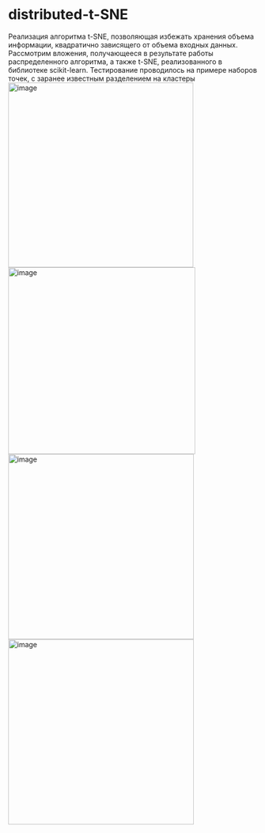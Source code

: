 # distributed-t-SNE
Реализация алгоритма t-SNE, позволяющая избежать хранения объема информации, квадратично зависящего от объема входных данных.
Рассмотрим вложения, получающееся в результате работы распределенного
алгоритма, а также t-SNE, реализованного в библиотеке scikit-learn. Тестирование проводилось на примере наборов точек, с заранее известным разделением на
кластеры
<img width="374" alt="image" src="https://github.com/Marchukova01/distributed-t-SNE/assets/90204625/8b4520b2-a428-47e4-8677-a15234fffcb2">  
<img width="378" alt="image" src="https://github.com/Marchukova01/distributed-t-SNE/assets/90204625/da4b07b4-4683-4c33-9128-90ad5fb5f929">  
<img width="375" alt="image" src="https://github.com/Marchukova01/distributed-t-SNE/assets/90204625/8a359be0-245b-411a-8d3b-e8b133f1efe3">  
<img width="375" alt="image" src="https://github.com/Marchukova01/distributed-t-SNE/assets/90204625/832df3a0-aa9a-47b0-8b98-4541b1fb05b8">  

